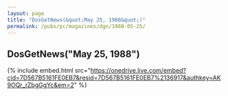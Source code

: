 ```yaml
---
layout: page
title: "DosGetNews(&quot;May 25, 1988&quot;)"
permalink: /pubs/pc/magazines/dgn/1988-05-25/
---
```


DosGetNews("May 25, 1988")
--------------------------

{% include embed.html src="https://onedrive.live.com/embed?cid=7D567B5161FE0EB7&resid=7D567B5161FE0EB7%2136917&authkey=AK9OQr_rZbgGgYc&em=2" %}
